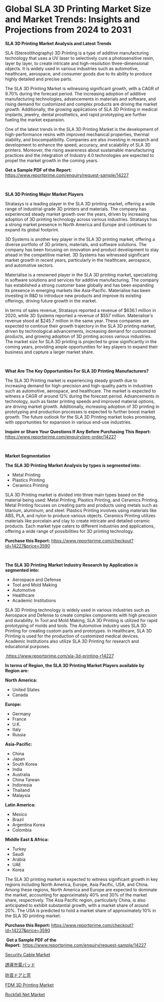 <p><h1>Global SLA 3D Printing Market Size and Market Trends: Insights and Projections from 2024 to 2031</h1></p><p><strong>SLA 3D Printing Market Analysis and Latest Trends</strong></p>
<p><p>SLA (Stereolithography) 3D Printing is a type of additive manufacturing technology that uses a UV laser to selectively cure a photosensitive resin, layer by layer, to create intricate and high-resolution three-dimensional objects. It is widely used in various industries such as automotive, healthcare, aerospace, and consumer goods due to its ability to produce highly detailed and precise parts.</p><p>The SLA 3D Printing Market is witnessing significant growth, with a CAGR of 9.70% during the forecast period. The increasing adoption of additive manufacturing technologies, advancements in materials and software, and rising demand for customized and complex products are driving the market growth. Additionally, the growing applications of SLA 3D Printing in medical implants, jewelry, dental prosthetics, and rapid prototyping are further fueling the market expansion.</p><p>One of the latest trends in the SLA 3D Printing Market is the development of high-performance resins with improved mechanical properties, thermal stability, and biocompatibility. Companies are also investing in research and development to enhance the speed, accuracy, and scalability of SLA 3D printers. Moreover, the rising awareness about sustainable manufacturing practices and the integration of Industry 4.0 technologies are expected to propel the market growth in the coming years.</p></p>
<p><strong>Get a Sample PDF of the Report:&nbsp;</strong> <a href="https://www.reportprime.com/enquiry/request-sample/14227">https://www.reportprime.com/enquiry/request-sample/14227</a></p>
<p>&nbsp;</p>
<p><strong>SLA 3D Printing Major Market Players</strong></p>
<p><p>Stratasys is a leading player in the SLA 3D printing market, offering a wide range of industrial-grade 3D printers and materials. The company has experienced steady market growth over the years, driven by increasing adoption of 3D printing technology across various industries. Stratasys has a strong market presence in North America and Europe and continues to expand its global footprint.</p><p>3D Systems is another key player in the SLA 3D printing market, offering a diverse portfolio of 3D printers, materials, and software solutions. The company has been focusing on innovation and product development to stay ahead in the competitive market. 3D Systems has witnessed significant market growth in recent years, particularly in the healthcare, aerospace, and automotive sectors.</p><p>Materialise is a renowned player in the SLA 3D printing market, specializing in software solutions and services for additive manufacturing. The company has established a strong customer base globally and has been expanding its presence in emerging markets like Asia-Pacific. Materialise has been investing in R&D to introduce new products and improve its existing offerings, driving future growth in the market.</p><p>In terms of sales revenue, Stratasys reported a revenue of $636.1 million in 2020, while 3D Systems reported a revenue of $557 million. Materialise's revenue stood at $245.7 million in the same year. These companies are expected to continue their growth trajectory in the SLA 3D printing market, driven by technological advancements, increasing demand for customized products, and growing adoption of 3D printing across various industries. The market size for SLA 3D printing is projected to grow significantly in the coming years, providing ample opportunities for key players to expand their business and capture a larger market share.</p></p>
<p>&nbsp;</p>
<p><strong>What Are The Key Opportunities For SLA 3D Printing Manufacturers?</strong></p>
<p><p>The SLA 3D Printing market is experiencing steady growth due to increasing demand for high-precision and high-quality parts in industries such as automotive, aerospace, and healthcare. The market is expected to witness a CAGR of around 12% during the forecast period. Advancements in technology, such as faster printing speeds and improved material options, are driving market growth. Additionally, increasing adoption of 3D printing in prototyping and production processes is expected to further boost market growth. The future outlook for the SLA 3D Printing market looks promising, with opportunities for expansion in various end-use industries.</p></p>
<p><strong>Inquire or Share Your Questions If Any Before Purchasing This Report:</strong> <a href="https://www.reportprime.com/enquiry/pre-order/14227">https://www.reportprime.com/enquiry/pre-order/14227</a></p>
<p>&nbsp;</p>
<p><strong>Market Segmentation</strong></p>
<p><strong>The SLA 3D Printing Market Analysis by types is segmented into:</strong></p>
<p><ul><li>Metal Printing</li><li>Plastics Printing</li><li>Ceramics Printing</li></ul></p>
<p><p>SLA 3D Printing market is divided into three main types based on the material being used: Metal Printing, Plastics Printing, and Ceramics Printing. Metal Printing focuses on creating parts and products using metals such as titanium, aluminum, and steel. Plastics Printing involves using materials like ABS, PLA, and nylon to produce various objects. Ceramics Printing utilizes materials like porcelain and clay to create intricate and detailed ceramic products. Each market type caters to different industries and applications, offering a wide range of possibilities for 3D printing technology.</p></p>
<p><strong>Purchase this Report:&nbsp;</strong><a href="https://www.reportprime.com/checkout?id=14227&price=3590">https://www.reportprime.com/checkout?id=14227&price=3590</a></p>
<p>&nbsp;</p>
<p><strong>The SLA 3D Printing Market Industry Research by Application is segmented into:</strong></p>
<p><ul><li>Aerospace and Defense</li><li>Tool and Mold Making</li><li>Automotive</li><li>Healthcare</li><li>Academic Institutions</li></ul></p>
<p><p>SLA 3D Printing technology is widely used in various industries such as Aerospace and Defense to create complex components with high precision and durability. In Tool and Mold Making, SLA 3D Printing is utilized for rapid prototyping of molds and tools. The Automotive industry uses SLA 3D Printing for creating custom parts and prototypes. In Healthcare, SLA 3D Printing is used for the production of customized medical devices. Academic Institutions also utilize SLA 3D Printing for research and educational purposes.</p></p>
<p><a href="https://www.reportprime.com/sla-3d-printing-r14227">&nbsp;https://www.reportprime.com/sla-3d-printing-r14227</a></p>
<p><strong>In terms of Region, the SLA 3D Printing Market Players available by Region are:</strong></p>
<p>
    <p> <strong> North America: </strong>
        <ul>
            <li>United States</li>
            <li>Canada</li>
        </ul>
        </p> 
    <p> <strong> Europe: </strong>
        <ul>
            <li>Germany</li>
            <li>France</li>
            <li>U.K.</li>
            <li>Italy</li>
            <li>Russia</li>
        </ul>
        </p> 
    <p> <strong> Asia-Pacific: </strong>
        <ul>
            <li>China</li>
            <li>Japan</li>
            <li>South Korea</li>
            <li>India</li>
            <li>Australia</li>
            <li>China Taiwan</li>
            <li>Indonesia</li>
            <li>Thailand</li>
            <li>Malaysia</li>
        </ul>
        </p> 
    <p> <strong> Latin America: </strong>
        <ul>
            <li>Mexico</li>
            <li>Brazil</li>
            <li>Argentina Korea</li>
            <li>Colombia</li>
        </ul>
        </p> 
    <p> <strong> Middle East & Africa: </strong>
        <ul>
            <li>Turkey</li>
            <li>Saudi</li>
            <li>Arabia</li>
            <li>UAE</li>
            <li>Korea</li>
        </ul>
    </p>
    </p>
<p><p>The SLA 3D printing market is expected to witness significant growth in key regions including North America, Europe, Asia Pacific, USA, and China. Among these regions, North America and Europe are expected to dominate the market, accounting for approximately 40% and 30% of the market share, respectively. The Asia Pacific region, particularly China, is also anticipated to exhibit substantial growth, with a market share of around 20%. The USA is predicted to hold a market share of approximately 10% in the SLA 3D printing market.</p></p>
<p><strong>Purchase this Report: </strong><a href="https://www.reportprime.com/checkout?id=14227&price=3590">https://www.reportprime.com/checkout?id=14227&price=3590</a></p>
<p>&nbsp;<strong>Get a Sample PDF of the Report:&nbsp;&nbsp;</strong><a href="https://www.reportprime.com/enquiry/request-sample/14227">https://www.reportprime.com/enquiry/request-sample/14227</a></p>
<p><strong></strong></p>
<p><p><a href="https://issuu.com/reportprime-2/docs/security-cable-market-size-2030.pptx">Security Cable Market</a></p><p><a href="https://github.com/ddwcuskozol07187/Market-Research-Report-List-1/blob/main/770131125219.md">誘導充電パッド</a></p><p><a href="https://github.com/xtkhtofdt934839/Market-Research-Report-List-1/blob/main/792505925218.md">防音ドアと窓</a></p><p><a href="https://github.com/mancsybtousav/Market-Research-Report-List-2/blob/main/fdm-3d-printing-market.md">FDM 3D Printing Market</a></p><p><a href="https://issuu.com/reportprime-2/docs/rockfall-net-market-size-2030.pptx">Rockfall Net Market</a></p></p>